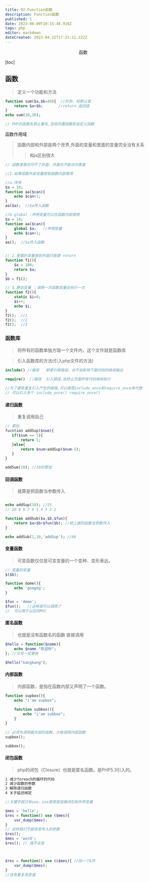```yaml
---
title: 02.Function函数
description: Function函数
published: 1
date: 2023-06-09T10:15:48.916Z
tags: php
editor: markdown
dateCreated: 2023-04-22T17:21:11.222Z
---
```


<center>函数</center>

[toc]

## 函数

> 定义一个功能和方法

```php
function sum($a,$b=40){  //形参，和默认值
	return $a+$b;		//return 返回值
}
echo sum(10,30);

// PHP的函数名禁止重名,包括内置函数和自定义函数
```



函数作用域

> 函数内部和外部是两个世界,外面的变量和里面的变量完全没有关系
>
> > 和js区别很大

```php
// 函数里面访问不了外面，外面也不能访问里面

//1.如果函数外部变量放到函数内部使用

//a.传参
$a = 10;
function aa($can){
    echo $can+1;
}
aa($a);  //$a传入函数

//b global :声明变量可以在函数内部使用
$a = 10;
function aa($can){
    global $a;   //声明变量
    echo $can+1;
}
aa();  //$a传入函数


// 2.里面的变量放到外面只能靠 return
function f1(){
    $a = 100;
    return $a;
}
$b = f1(); 

// 3.静态变量 ；调用一次函数变量会执行一次
function f2(){
    static $i=0;
    $i++;
    echo $i;
}
f2();  //1
f2();  //2
f2();  //3
```



### 函数库

> 将所有的函数单独方瑞一个文件内，这个文件就是函数库

>  引入函数库的方法(引入php文件的方法)

```php
include() //路径   即使引用错误，也不会影响下面代码的继续输出
   
require()  //路径  引入错误,会终止页面所有代码继续执行

//为了避免重复引入产生的报错,可以使用include_once和require_once来代替
// 可以引入多个 include_once() require_once()
```



#### 递归函数

> 重复调用自己

```php
// 累加
fucntion addSup($num){
   if($sum == 1){
       return 1;
   }else{
       return $num+addSup($num-1);
   }
}

addSum(10); //10的累加
```



#### 回调函数

> 就算是把函数当参数传入

```php

echo addSup(10); //55
// 10 9 8 7 6 5 4 3 2 1 

function addSub($a,$b,$fun){
    return $a+$b+$fun($b); //把上面的函数当参数传入
}

echo addSub(1,10,'addSup'); //66

```



#### 变量函数

> 可变函数仅仅是可变变量的一个变种、变形表达。

```php
// 变量的变量
$($b);

function dome(){
    echo 'googog';
}

$fun = 'demo';
$fun();   //这样就可以调用了
//  可以用于以后的MVC
```



#### 匿名函数

> 也就是没有函数名的函数   直接调用

```php
$hello = function($name){
    echo $name."欢迎你";
}; //分号一定要有

$hello("kangkang");

```



#### 内部函数

> 内部函数，是指在函数内部又声明了一个函数。

```php
function supbox(){
    echo "i'am supbox";
    
    function subbox(){
        echo "i'am subbox";
    }
}

// 必须先调用最外层的函数，才能调用内部函数
supbox();

subbox();
```



#### 闭包函数

> php的闭包（Closure）也就是匿名函数。是PHP5.3引入的。

```txt
1 减少foreach的循环的代码
2 减少函数的参数
3 解除递归函数
4 关于延迟绑定
```

```php
//关键字就只有use，use意思是连接闭包和外界变量

$mes = 'hello';
$res = function() use ($mes){
    var_dump($mes);
}
// 这样我们不能改变传入的参数
$res();
$mes = 'word';
$res(); // 值不会变



$res = function() use (&$mes){ //加一个&符
    var_dump($mes);
}
//这有重复改变值
```

